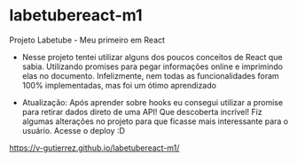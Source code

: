 # labetubereact-m1
Projeto Labetube - Meu primeiro em React

- Nesse projeto tentei utilizar alguns dos poucos conceitos de React que sabia. Utilizando promises para pegar informações online
e imprimindo elas no documento. Infelizmente, nem todas as funcionalidades foram 100% implementadas, mas foi um ótimo aprendizado

- Atualização: Após aprender sobre hooks eu consegui utilizar a promise para retirar dados direto de uma API! Que descoberta incrível!
Fiz algumas alterações no projeto para que ficasse mais interessante para o usuário. Acesse o deploy :D

https://v-gutierrez.github.io/labetubereact-m1/
